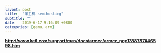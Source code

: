 ```yaml
---
layout: post
title:  "半主机 semihosting"
subtitle: ""
date:   2019-6-17 9:16:09 +0800
categories: [qemu，arm]
---
```


**<http://www.keil.com/support/man/docs/armcc/armcc_pge1358787046598.htm>**

